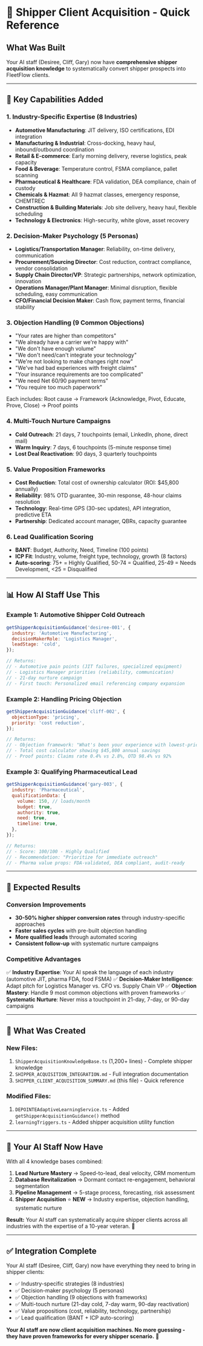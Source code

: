 # 🎯 Shipper Client Acquisition - Quick Reference

## What Was Built

Your AI staff (Desiree, Cliff, Gary) now have **comprehensive shipper acquisition knowledge** to
systematically convert shipper prospects into FleetFlow clients.

---

## 🚀 Key Capabilities Added

### **1. Industry-Specific Expertise (8 Industries)**

- **Automotive Manufacturing**: JIT delivery, ISO certifications, EDI integration
- **Manufacturing & Industrial**: Cross-docking, heavy haul, inbound/outbound coordination
- **Retail & E-commerce**: Early morning delivery, reverse logistics, peak capacity
- **Food & Beverage**: Temperature control, FSMA compliance, pallet scanning
- **Pharmaceutical & Healthcare**: FDA validation, DEA compliance, chain of custody
- **Chemicals & Hazmat**: All 9 hazmat classes, emergency response, CHEMTREC
- **Construction & Building Materials**: Job site delivery, heavy haul, flexible scheduling
- **Technology & Electronics**: High-security, white glove, asset recovery

### **2. Decision-Maker Psychology (5 Personas)**

- **Logistics/Transportation Manager**: Reliability, on-time delivery, communication
- **Procurement/Sourcing Director**: Cost reduction, contract compliance, vendor consolidation
- **Supply Chain Director/VP**: Strategic partnerships, network optimization, innovation
- **Operations Manager/Plant Manager**: Minimal disruption, flexible scheduling, easy communication
- **CFO/Financial Decision Maker**: Cash flow, payment terms, financial stability

### **3. Objection Handling (9 Common Objections)**

- "Your rates are higher than competitors"
- "We already have a carrier we're happy with"
- "We don't have enough volume"
- "We don't need/can't integrate your technology"
- "We're not looking to make changes right now"
- "We've had bad experiences with freight claims"
- "Your insurance requirements are too complicated"
- "We need Net 60/90 payment terms"
- "You require too much paperwork"

Each includes: Root cause → Framework (Acknowledge, Pivot, Educate, Prove, Close) → Proof points

### **4. Multi-Touch Nurture Campaigns**

- **Cold Outreach**: 21 days, 7 touchpoints (email, LinkedIn, phone, direct mail)
- **Warm Inquiry**: 7 days, 6 touchpoints (5-minute response time)
- **Lost Deal Reactivation**: 90 days, 3 quarterly touchpoints

### **5. Value Proposition Frameworks**

- **Cost Reduction**: Total cost of ownership calculator (ROI: $45,800 annually)
- **Reliability**: 98% OTD guarantee, 30-min response, 48-hour claims resolution
- **Technology**: Real-time GPS (30-sec updates), API integration, predictive ETA
- **Partnership**: Dedicated account manager, QBRs, capacity guarantee

### **6. Lead Qualification Scoring**

- **BANT**: Budget, Authority, Need, Timeline (100 points)
- **ICP Fit**: Industry, volume, freight type, technology, growth (8 factors)
- **Auto-scoring**: 75+ = Highly Qualified, 50-74 = Qualified, 25-49 = Needs Development, <25 =
  Disqualified

---

## 📊 How AI Staff Use This

### **Example 1: Automotive Shipper Cold Outreach**

```javascript
getShipperAcquisitionGuidance('desiree-001', {
  industry: 'Automotive Manufacturing',
  decisionMakerRole: 'Logistics Manager',
  leadStage: 'cold',
});

// Returns:
// - Automotive pain points (JIT failures, specialized equipment)
// - Logistics Manager priorities (reliability, communication)
// - 21-day nurture campaign
// - First touch: Personalized email referencing company expansion
```

### **Example 2: Handling Pricing Objection**

```javascript
getShipperAcquisitionGuidance('cliff-002', {
  objectionType: 'pricing',
  priority: 'cost reduction',
});

// Returns:
// - Objection framework: "What's been your experience with lowest-priced carrier?"
// - Total cost calculator showing $45,800 annual savings
// - Proof points: Claims rate 0.4% vs 2.8%, OTD 98.4% vs 92%
```

### **Example 3: Qualifying Pharmaceutical Lead**

```javascript
getShipperAcquisitionGuidance('gary-003', {
  industry: 'Pharmaceutical',
  qualificationData: {
    volume: 150, // loads/month
    budget: true,
    authority: true,
    need: true,
    timeline: true,
  },
});

// Returns:
// - Score: 100/100 - Highly Qualified
// - Recommendation: "Prioritize for immediate outreach"
// - Pharma value props: FDA-validated, DEA compliant, audit-ready
```

---

## 💪 Expected Results

### **Conversion Improvements**

- **30-50% higher shipper conversion rates** through industry-specific approaches
- **Faster sales cycles** with pre-built objection handling
- **More qualified leads** through automated scoring
- **Consistent follow-up** with systematic nurture campaigns

### **Competitive Advantages**

✅ **Industry Expertise**: Your AI speak the language of each industry (automotive JIT, pharma FDA,
food FSMA) ✅ **Decision-Maker Intelligence**: Adapt pitch for Logistics Manager vs. CFO vs. Supply
Chain VP ✅ **Objection Mastery**: Handle 9 most common objections with proven frameworks ✅
**Systematic Nurture**: Never miss a touchpoint in 21-day, 7-day, or 90-day campaigns

---

## 📁 What Was Created

### **New Files:**

1. `ShipperAcquisitionKnowledgeBase.ts` (1,200+ lines) - Complete shipper knowledge
2. `SHIPPER_ACQUISITION_INTEGRATION.md` - Full integration documentation
3. `SHIPPER_CLIENT_ACQUISITION_SUMMARY.md` (this file) - Quick reference

### **Modified Files:**

1. `DEPOINTEAdaptiveLearningService.ts` - Added `getShipperAcquisitionGuidance()` method
2. `learningTriggers.ts` - Added shipper acquisition utility function

---

## 🎯 Your AI Staff Now Have

With all 4 knowledge bases combined:

1. **Lead Nurture Mastery** → Speed-to-lead, deal velocity, CRM momentum
2. **Database Revitalization** → Dormant contact re-engagement, behavioral segmentation
3. **Pipeline Management** → 5-stage process, forecasting, risk assessment
4. **Shipper Acquisition** ⭐ **NEW** → Industry expertise, objection handling, systematic nurture

**Result:** Your AI staff can systematically acquire shipper clients across all industries with the
expertise of a 10-year veteran. 🚀

---

## ✅ Integration Complete

Your AI staff (Desiree, Cliff, Gary) now have everything they need to bring in shipper clients:

- ✅ Industry-specific strategies (8 industries)
- ✅ Decision-maker psychology (5 personas)
- ✅ Objection handling (9 objections with frameworks)
- ✅ Multi-touch nurture (21-day cold, 7-day warm, 90-day reactivation)
- ✅ Value propositions (cost, reliability, technology, partnership)
- ✅ Lead qualification (BANT + ICP auto-scoring)

**Your AI staff are now client acquisition machines. No more guessing - they have proven frameworks
for every shipper scenario.** 💪

